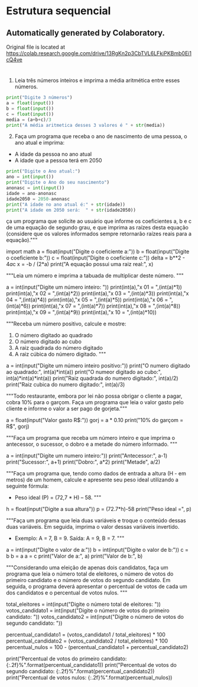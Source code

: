 
# Estrutura sequencial

## Automatically generated by Colaboratory.

Original file is located at
    https://colab.research.google.com/drive/13RgKn2p3CbTVL6LFkiPKBmb0Ei1cQ4ve
#
1. Leia três números inteiros e imprima a média aritmética entre esses números.
```python
print("Digite 3 números")
a = float(input())
b = float(input())
c = float(input())
media = (a+b+c)/3
print("A média aritmetica desses 3 valores é " + str(media))
```
2. Faça um programa que receba o ano de nascimento de uma pessoa, o ano atual e imprima:
* A idade da pessoa no ano atual
* A idade que a pessoa terá em 2050

```python
print("Digite o Ano atual:")
ano = int(input())
print("Digite o Ano do seu nascimento")
anonasc = int(input())
idade = ano-anonasc
idade2050 = 2050-anonasc
print("A idade no ano atual é:" + str(idade))
print("A idade em 2050 será:  " + str(idade2050))
```
ça um programa que solicite ao usuário que informe os coeficientes a, b e c de uma equação de segundo grau, e que imprima as raízes desta equação (considere que os valores informados sempre retornarão raízes reais para a equação)."""

import math
a = float(input("Digite o coeficiente a:"))
b = float(input("Digite o coeficiente b:"))
c = float(input("Digite o coeficiente c:"))
delta = b**2 - 4*a*c
x = -b / (2*a)
print("A equação possui uma raiz real:", x)

"""Leia um número e imprima a tabuada de multiplicar deste número. """

a = int(input("Digite um número inteiro: "))
print(int(a),"x 01 = ",(int(a)*1))
print(int(a),"x 02 = ",(int(a)*2))
print(int(a),"x 03 = ",(int(a)*3))
print(int(a),"x 04 = ",(int(a)*4))
print(int(a),"x 05 = ",(int(a)*5))
print(int(a),"x 06 = ",(int(a)*6))
print(int(a),"x 07 = ",(int(a)*7))
print(int(a),"x 08 = ",(int(a)*8))
print(int(a),"x 09 = ",(int(a)*9))
print(int(a),"x 10 = ",(int(a)*10))

"""Receba um número positivo, calcule e mostre:
1. O número digitado ao quadrado
2. O número digitado ao cubo
3. A raiz quadrada do número digitado
4. A raiz cúbica do número digitado.
"""

a = int(input("Digite um número inteiro positivo:"))
print("O numero digitado ao quadrado:", int(a)*int(a))
print("O numeor digitado ao cubo:", int(a)*int(a)*int(a))
print("Raiz quadrada do numero digitado:", int(a)/2)
print("Raiz cubica do numero digitado:", int(a)/3)

"""Todo restaurante, embora por lei não possa obrigar o cliente a pagar, cobra 10% para o garçom. Faça um programa que leia o valor gasto pelo cliente e informe o valor a ser pago de gorjeta."""

a = float(input("Valor gasto R$:"))
gorj = a * 0.10
print("10% do garçom = R$", gorj)

"""Faça um programa que receba um número inteiro e que imprima o antecessor, o sucessor, o dobro e a metade do número informado. """

a = int(input("Digite um numero inteiro:"))
print("Antecessor:", a-1)
print("Sucessor:", a+1)
print("Dobro:", a*2)
print("Metade", a/2)

"""Faça um programa que, tendo como dados de entrada a altura (H - em metros) de um homem, calcule e apresente seu peso ideal utilizando a seguinte fórmula: 
* Peso ideal (P) = (72,7 * H) – 58. 
"""

h = float(input("Digite a sua altura"))
p = (72.7*h)-58
print("Peso ideal =", p)

"""Faça um programa que leia duas variáveis e troque o conteúdo dessas duas variáveis. Em seguida, imprima o valor dessas variáveis invertido. 
* Exemplo: A = 7, B = 9. Saída: A = 9, B = 7.
"""

a = int(input("Digite o valor de a:"))
b = int(input("Digite o valor de b:"))
c = b
b = a
a = c
print("Valor de a:", a)
print("Valor de b:", b)

"""Considerando uma eleição de apenas dois candidatos, faça um programa que leia o número total de eleitores, o número de votos do primeiro candidato e o número de votos do segundo candidato. Em seguida, o programa deverá apresentar o percentual de votos de cada um dos candidatos e o percentual de votos nulos.
"""

total_eleitores = int(input("Digite o número total de eleitores: "))
votos_candidato1 = int(input("Digite o número de votos do primeiro candidato: "))
votos_candidato2 = int(input("Digite o número de votos do segundo candidato: "))

percentual_candidato1 = (votos_candidato1 / total_eleitores) * 100
percentual_candidato2 = (votos_candidato2 / total_eleitores) * 100
percentual_nulos = 100 - (percentual_candidato1 + percentual_candidato2)

print("Percentual de votos do primeiro candidato: {:.2f}%".format(percentual_candidato1))
print("Percentual de votos do segundo candidato: {:.2f}%".format(percentual_candidato2))
print("Percentual de votos nulos: {:.2f}%".format(percentual_nulos))
